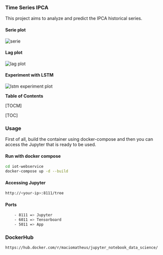 ### Time Series IPCA

This project aims to analyze and predict the IPCA historical series.

#### Serie plot

![serie](https://raw.githubusercontent.com/macio-matheus/time-series-ipcs/master/docs/serie_plot.png)

#### Lag plot

![lag plot](https://raw.githubusercontent.com/macio-matheus/time-series-ipcs/master/docs/lag_plot.png)

#### Experiment with LSTM

![lstm experiment plot](https://raw.githubusercontent.com/macio-matheus/time-series-ipcs/master/docs/experiment_lstm.png)

**Table of Contents**

[TOCM]

[TOC]


### Usage
First of all, build the container using docker-compose and then you can 
access the Jupyter that is ready to be used.

#### Run with docker compose
```sh
cd iot-webservice
docker-compose up -d --build
```

#### Accessing Jupyter
```sh
http://<your-ip>:8111/tree
```

#### Ports
```sh
    - 8111 => Jupyter
    - 6011 => Tensorboard
    - 5011 => App
```

### DockerHub
```sh
https://hub.docker.com/r/maciomatheus/jupyter_notebook_data_science/
```